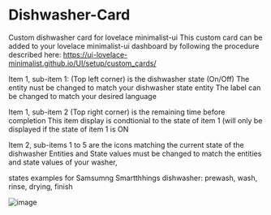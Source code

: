 # Dishwasher-Card
Custom dishwasher card for lovelace minimalist-ui
This custom card can be added to your lovelace minimalist-ui dashboard by following the procedure described here: https://ui-lovelace-minimalist.github.io/UI/setup/custom_cards/

Item 1, sub-item 1: (Top left corner) is the dishwasher state (On/Off)
The entity nust be changed to match your dishwasher state entity
The label can be changed to match your desired language

Item 1, sub-item 2 (Top right corner) is the remaining time before completion
This item display is condtionial to the state of item 1 (will only be displayed if the state of item 1 is ON

Item 2, sub-items 1 to 5 are the icons matching the current state of the dishwasher
Entities and State values must be changed to match the entities and state values of your washer, 

states examples for Samsumng Smartthhings dishwasher: prewash, wash, rinse, drying, finish


![image](https://github.com/alray31/Dishwasher-Card/assets/115857857/c092c08a-8516-42b7-9295-1600336b0cfc)

